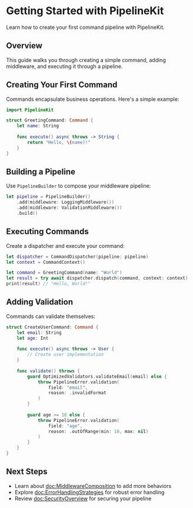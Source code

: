 # Getting Started with PipelineKit

Learn how to create your first command pipeline with PipelineKit.

## Overview

This guide walks you through creating a simple command, adding middleware, and executing it through a pipeline.

## Creating Your First Command

Commands encapsulate business operations. Here's a simple example:

```swift
import PipelineKit

struct GreetingCommand: Command {
    let name: String
    
    func execute() async throws -> String {
        return "Hello, \(name)!"
    }
}
```

## Building a Pipeline

Use `PipelineBuilder` to compose your middleware pipeline:

```swift
let pipeline = PipelineBuilder()
    .add(middleware: LoggingMiddleware())
    .add(middleware: ValidationMiddleware())
    .build()
```

## Executing Commands

Create a dispatcher and execute your command:

```swift
let dispatcher = CommandDispatcher(pipeline: pipeline)
let context = CommandContext()

let command = GreetingCommand(name: "World")
let result = try await dispatcher.dispatch(command, context: context)
print(result) // "Hello, World!"
```

## Adding Validation

Commands can validate themselves:

```swift
struct CreateUserCommand: Command {
    let email: String
    let age: Int
    
    func execute() async throws -> User {
        // Create user implementation
    }
    
    func validate() throws {
        guard OptimizedValidators.validateEmail(email) else {
            throw PipelineError.validation(
                field: "email",
                reason: .invalidFormat
            )
        }
        
        guard age >= 18 else {
            throw PipelineError.validation(
                field: "age",
                reason: .outOfRange(min: 18, max: nil)
            )
        }
    }
}
```

## Next Steps

- Learn about <doc:MiddlewareComposition> to add more behaviors
- Explore <doc:ErrorHandlingStrategies> for robust error handling
- Review <doc:SecurityOverview> for securing your pipeline